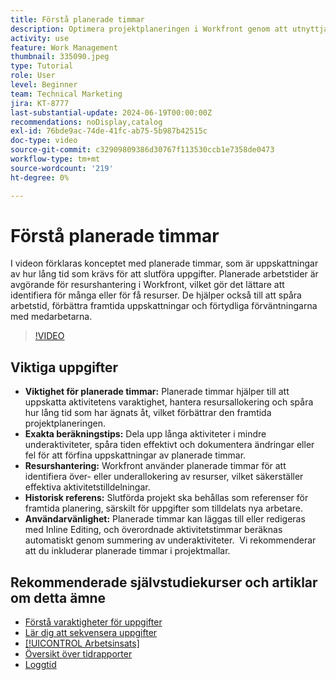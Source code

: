 ```yaml
---
title: Förstå planerade timmar
description: Optimera projektplaneringen i Workfront genom att utnyttja planerade timmar för att uppskatta varaktighet, hantera resurser, spåra tid, utnyttja historiska referenser och effektivisera tilldelningar.
activity: use
feature: Work Management
thumbnail: 335090.jpeg
type: Tutorial
role: User
level: Beginner
team: Technical Marketing
jira: KT-8777
last-substantial-update: 2024-06-19T00:00:00Z
recommendations: noDisplay,catalog
exl-id: 76bde9ac-74de-41fc-ab75-5b987b42515c
doc-type: video
source-git-commit: c32909809386d30767f113530ccb1e7358de0473
workflow-type: tm+mt
source-wordcount: '219'
ht-degree: 0%

---
```


# Förstå planerade timmar

I videon förklaras konceptet med planerade timmar, som är uppskattningar av hur lång tid som krävs för att slutföra uppgifter.
Planerade arbetstider är avgörande för resurshantering i Workfront, vilket gör det lättare att identifiera för många eller för få resurser.
De hjälper också till att spåra arbetstid, förbättra framtida uppskattningar och förtydliga förväntningarna med medarbetarna.


>[!VIDEO](https://video.tv.adobe.com/v/335090/?quality=12&learn=on&enablevpops)


## Viktiga uppgifter

* **Viktighet för planerade timmar:** Planerade timmar hjälper till att uppskatta aktivitetens varaktighet, hantera resursallokering och spåra hur lång tid som har ägnats åt, vilket förbättrar den framtida projektplaneringen. &#x200B;
* **Exakta beräkningstips:** Dela upp långa aktiviteter i mindre underaktiviteter, spåra tiden effektivt och dokumentera ändringar eller fel för att förfina uppskattningar av planerade timmar. &#x200B;
* **Resurshantering:** Workfront använder planerade timmar för att identifiera över- eller underallokering av resurser, vilket säkerställer effektiva aktivitetstilldelningar. &#x200B;
* **Historisk referens:** Slutförda projekt ska behållas som referenser för framtida planering, särskilt för uppgifter som tilldelats nya arbetare. &#x200B;
* **Användarvänlighet:** Planerade timmar kan läggas till eller redigeras med Inline Editing, och överordnade aktivitetstimmar beräknas automatiskt genom summering av underaktiviteter. &#x200B; Vi rekommenderar att du inkluderar planerade timmar i projektmallar. &#x200B;


## Rekommenderade självstudiekurser och artiklar om detta ämne

* [Förstå varaktigheter för uppgifter](/help/manage-work/tasks/understand-task-durations.md)
* [Lär dig att sekvensera uppgifter](/help/manage-work/tasks/learn-to-sequence-tasks.md)
* [[!UICONTROL Arbetsinsats]](/help/manage-work/tasks/understand-work-effort.md)
* [Översikt över tidrapporter](https://experienceleague.adobe.com/en/docs/workfront/using/timesheets/details/timesheets-overview)
* [Loggtid](https://experienceleague.adobe.com/en/docs/workfront/using/timesheets/create-and-manage-timesheets-in-adobe-workfront/log-time)
